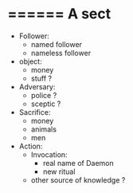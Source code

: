 ======
A sect
======

- Follower:
    - named follower
    - nameless follower
- object:
    - money
    - stuff ?
- Adversary:
    - police ?
    - sceptic ?
- Sacrifice:
    - money
    - animals
    - men
- Action:
    - Invocation:
        - real name of Daemon
        - new ritual
    - other source of knowledge ?
